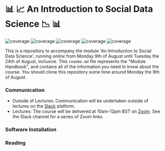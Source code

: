 #  :bar_chart: :chart_with_upwards_trend: An Introduction to Social Data Science :chart_with_downwards_trend: :bar_chart:	


 ![coverage](https://img.shields.io/badge/Purpose-Teaching-blue)
![coverage](https://img.shields.io/badge/Language-Python%203.8-red)
![coverage](https://img.shields.io/badge/License-MIT-brightgreen)
![coverage](https://img.shields.io/badge/Build-passing-yellow)
![coverage](https://img.shields.io/badge/Rating-5\5-orange)

This is a repository to accompany the module 'An Introduction to Social Data Science', running _online_ from Monday 9th of August until Tuesday the 24th of August, inclusive. This `readme.md` file represents the "Module Handbook", and contains all of the information you need to know about the course. You should clone this repository some time around Monday the 9th of August.


### Communication

* Outside of Lectures: Communication will be undertaken outside of lectures on the [Slack](https://slack.com/) platform. 
* Lectures: The course will be delivered at 10am-12pm BST on [Zoom](https://zoom.us/). See the Slack channel for a series of Zoom links.

### Software Installation

### Reading